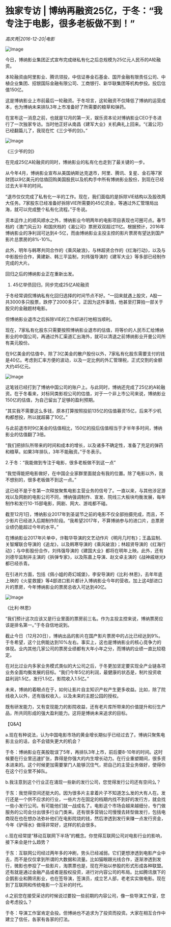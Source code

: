 # 独家专访 | 博纳再融资25亿，于冬：“我专注于电影，很多老板做不到！”

*高庆秀|2016-12-20|电影*

![Image](http://static.ylzbl.com/uploads/ueditor/php/upload/image/20170803/1501747346855100.jpeg)

今日，博纳影业集团正式宣布完成继私有化之后总规模为25亿元人民币的A轮融资。

本轮融资由阿里影业、腾讯领投，中信证券金石基金、国开金融有限责任公司、中植企业集团、招银国际金融有限公司、工商银行、新华联集团等机构参投。投后估值150亿。

这是博纳影业上市前最后一轮融资。于冬坦言，这轮融资不仅降低了博纳的运营成本，也为博纳未来排队3年上市准备好了所需要的粮草和弹药。

在宣布这一消息之前，也就是12月的第一天，娱乐资本论对博纳影业CEO于冬进行了一次独家专访。当时他正好从南昌《建军大业》关机典礼上回来。“《湄公河》已经翻篇儿了，我现在忙《三少爷的剑》。”

![Image](http://p3.pstatp.com/large/31e600002fe393730d28)

《三少爷的剑》

在完成25亿A轮融资的同时，博纳影业的私有化也走到了最关键的一步。

从今年4月，博纳影业宣布从美国纳斯达克退市，阿里、腾讯、复星、金石等7家财团以9亿美元的估值回购美国股民以及机构手中所有博纳影业股份，到现在已经过去大半年的时间。

“退市仅仅完成了私有化一半的工作。现在，我们面临的是拆除VIE结构以及股改两大任务。7家股东已经准备好拆除VIE所需要的45亿资金，等通过外汇管理局出海，就可以完成整个私有化流程。”于冬说。

资本运作上的顺风顺水之外，博纳影业今明两年的电影项目表现也可圈可点。春节档的《澳门风云3》和国庆档的《湄公河》票房双双超过11亿。根据预计，2016年博纳影业的净利润可达到4-5亿，而由博纳影业主投主控的影片票房有望达到国产影片总票房的8%-10%。

此外，明年与韩寒共同合作的《乘风破浪》，与林超贤合作的《红海行动》，以及与中影股份合作，黄建新、韩三平监制，刘伟强导演的《建军大业》等多部已经制作完成的大片。

回归之后的博纳影业正在重新出发。

1. 45亿举债回归，同步完成25亿A轮融资

于冬经常调侃博纳私有化回归选择的时间节点不好。“一回来就遇上股灾，A股一共3000多只股票，跌停了2000多只”。正因为这件事情，他甚至打算拍一部关于股灾的金融题材电影。

但博纳影业退市之后拆除VIE的工作却进行地相当顺利。

现在，7家私有化股东只需要按照博纳影业退市的估值，将等价的人民币汇给博纳影业的中国公司，再通过外汇渠道汇出海外，就可以清退之前博纳影业开曼公司所有美元股份。

在9亿美金的估值中，除了3亿美金的散户股份以外，7家私有化股东需要支付的钱是40亿。考虑到汇率方便的波动，以及一定比例的外汇管理税，正式交割的金额大约45亿元。

![Image](http://p1.pstatp.com/large/31dc000493baca8db61a)

这笔钱已经打到了博纳中国公司的账户上。与此同时，博纳还完成了25亿的A轮融资。在于冬看来，对标同类影视公司的估值，对于一个非上市公司来说，博纳影业150亿的估值，为自己留出了足够的盈利预期。

“其实我不需要这么多钱，原本打算按照投前135亿的估值募资15亿，后来不少机构都想投，所以就超募了10亿。”

与此前退市时9亿美金的估值相比，150亿的投后估值相当于才半年多时间，博纳影业的估值翻了3倍。

“我们把排队所带来的时间和成本的增长，以及诸多不确定性，准备了充足的弹药和粮草。如果3年排队，3年不能融资。”于冬表示。

2.于冬：“我能做到专注于电影，很多老板做不到这一点”

“我觉得能把电影做好，在中国企业家群里面就会有我的位置。除了电影以外，我不想别的，很多老板做不到这一点。”

这已经不是于冬第一次释放聚焦电影主营业务的信号了。一直以来，与其他涉足游戏以及网剧的电影公司不同，博纳强调制作、宣发、院线三大板块均衡发展，每年制作和发行10-15部电影，网剧、网大、游戏都不碰。

截至12月1日，博纳影业2017年到圣诞节之前的电影不仅全部拍摄完成，而且，不少影片已经进入后期制作阶段。“我希望2017年，不算博纳参与的进口片，总票房业绩仍能超过今年的水平。”

在博纳影业2017年片单中，许鞍华导演的文艺动作片《明月几时有》；王晶监制、关智耀联合导演的《追龙》，以及韩寒导演的《乘风破浪》；林超贤导演的《红海行动》；与中影股份合作，刘伟强导演的《建国大业》都将在明年上映。此外，还有刘德华监制并主演的《拆弹专家》，以及陈嘉上导演、赵文卓主演的《战神戚继光》都已经杀青。

在引进片方面，包括《佩小姐的奇幻城堡》，李安导演的《比利·林恩》，去年年底上映的《火星救援》等4部进口影片都计入博纳影业今年的营收。加上这4部进口片的票房，今年博纳影业的票房总收入可达到40亿。

![Image](http://p3.pstatp.com/large/31eb00001d7aa9c77e2c)

《比利·林恩》

“我们预计这次应该又是行业里面的票房前三名。作为主投主控来说，博纳票房应该是排名第一。”于冬自信地说到。

截止今日（12月20日），博纳出品的影片在国产影片票房中的占比已经达到9%。于冬希望，这个比例能达到10%左右。事实上，这也是博纳影业的核心竞争力的体现。业内其他几家公司的票房业绩都有大年小年之分，而博纳的业绩一直比较稳定。

在对比过业内多家业务模式类似的大公司之后，于冬更加坚定要实现全产业链各项业务全面均衡发展的目标。“我们今年5亿的利润，最健康的状态是，制片投资收益利润1.5亿，发行1.5亿，影院收入1.5亿。”

未来，博纳的着眼点在于，如何让影片自主知识产权产生更多收益。比如，除了院线收入以外，还有版权收入，以及未来的主题公园的授权。

既有研发能力，又有变现能力的影院收益，还有老片库所带来的价值提升和衍生产品，所共同形成的强大盈利能力。这将是博纳未来追求的目标。

【Q&A】

a.现在有种说法，认为中国电影市场的黄金增长期似乎已经过去了。博纳只聚焦电影主业的话，会不会错失更大的机会？

于冬：博纳影业在美股耽误了5年，再排队3年上市，前后要8-10年的时间。这时候要在行业里迅速扩张，靠得是你强大的内生增长动力。在行业重塑期间，很多资本进来的。这个时候更加需要掌门人能够沉住气，把自己的主营业务做好，使得你在这个行业里不掉队。

b.我注意到这个行业正在涌现一些新的发行公司，您觉得发行公司还有空间么？

于东：我觉得空间还挺大的。因为很多片主拿着片子不知道怎么发的大有人在。发行还是一个供不应求的行业，一些片方在固定的档期内找不到好的发行方，就会找一些小发行公司。有可能他们就一战成名了。电影这个市场会越来越细分，专门做服务的公司会分出很多行业门类来。还有很多营销公司慢慢去转型做发行，包括电商现在也在想办法弥补他们在电影院烧的钱，然后渗透到发行来赚一点发行资金，今年《驴得水》做得非常好，这样的机会很多。

c.现在经常提“移动互联网下半场”的概念。你觉得互联网公司对电影行业的影响，接下来会是什么趋势？

于东：互联网公司经过两年多的冲刷，势头已经减弱。它们更想渗透到电影产业中去，而不是仅仅拿到所谓的大数据和流量。比如猫眼跟光线合作，逐渐渗透到发行，微影也参投了一些影片，淘票票也是，现在开始以参股的形式形成各种联盟。还有就是通过金融产品或者是股权投资，进行对内容公司的布局。比如腾讯旗下的企鹅影业和腾讯影业，也在签导演，签演员，成立艺人部，老老实实做电影。现在到了互联网和传统电影一个互补的时代。

d.之前您在接受采访的时候说过要投一些前期的内容公司，像一些导演工作室，您会考虑投么？

于冬：导演工作室肯定会投。但博纳也不追求为了投资而投资。大家在相互合作中建立了信任，各家有各家的打法。

